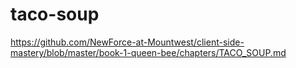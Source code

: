 # taco-soup
https://github.com/NewForce-at-Mountwest/client-side-mastery/blob/master/book-1-queen-bee/chapters/TACO_SOUP.md
